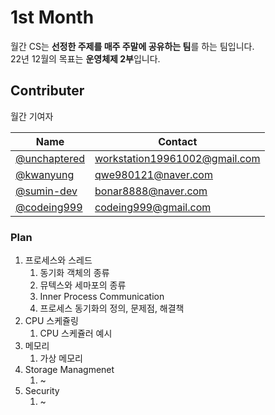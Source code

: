 # 1st Month

월간 CS는 **선정한 주제를 매주 주말에 공유하는 팀**를 하는 팀입니다. <br>
22년 12월의 목표는 **운영체제 2부**입니다.

## Contributer

월간 기여자

| Name | Contact |
| ---- | ------- |
| [@unchaptered](https://github.com/unchaptered) | workstation19961002@gmail.com |
| [@kwanyung](https://github.com/kwanyung) | qwe980121@naver.com |
| [@sumin-dev](https://github.com/sumin-dev) | bonar8888@naver.com |
| [@codeing999](https://github.com/codeing999) | codeing999@gmail.com |

### Plan

1. 프로세스와 스레드
   1. 동기화 객체의 종류
   2. 뮤텍스와 세마포의 종류
   3. Inner Process Communication
   4. 프로세스 동기화의 정의, 문제점, 해결책
2. CPU 스케쥴링
   1. CPU 스케쥴러 예시
3. 메모리
   1. 가상 메모리
5. Storage Managmenet
   1. ~
7. Security
   1. ~
